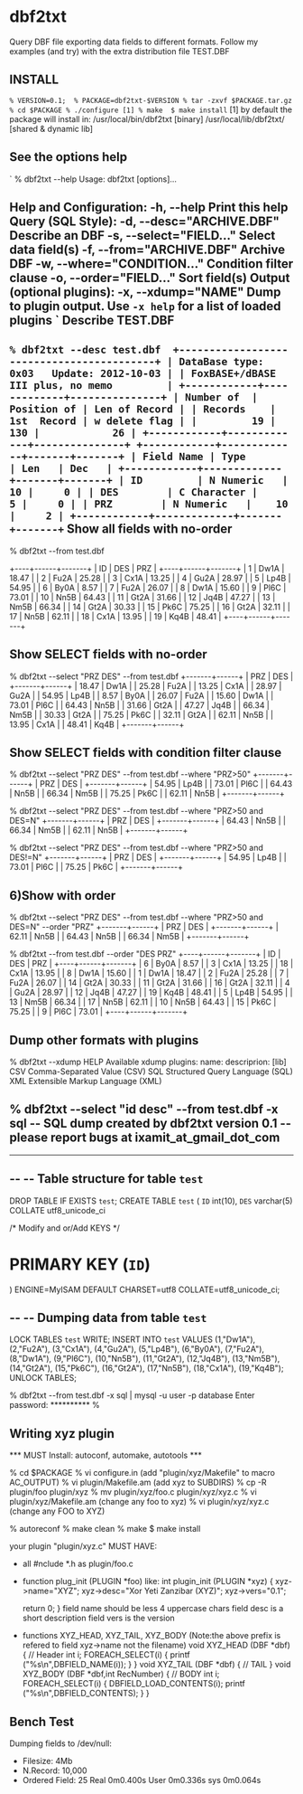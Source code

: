 dbf2txt 
=======
Query DBF file exporting  data fields to different formats.
Follow my examples (and try) with the extra distribution file TEST.DBF 

INSTALL
-------
`
% VERSION=0.1; 
% PACKAGE=dbf2txt-$VERSION
% tar -zxvf $PACKAGE.tar.gz
% cd $PACKAGE
% ./configure [1]
% make 
$ make install
`
[1] by default the package will install in:
/usr/local/bin/dbf2txt [binary]
/usr/local/lib/dbf2txt/ [shared & dynamic lib]

See the options help
--------------------
`
% dbf2txt --help
Usage: dbf2txt [options]... 

 Help and Configuration:
 -h, --help                             Print this help
 Query (SQL Style):
 -d, --desc="ARCHIVE.DBF"               Describe an DBF 
 -s, --select="FIELD..."                Select data field(s)
 -f, --from="ARCHIVE.DBF"               Archive DBF
 -w, --where="CONDITION..."             Condition filter clause
 -o, --order="FIELD..."                 Sort field(s)
 Output (optional plugins):
 -x, --xdump="NAME"                     Dump to plugin output. Use `-x help` for a list of loaded plugins
`
Describe TEST.DBF 
-----------------
`
% dbf2txt --desc test.dbf 
+------------------------------------------+
| DataBase type: 0x03   Update: 2012-10-03 |
| FoxBASE+/dBASE III plus, no memo         |
+------------+-------------+---------------+
| Number of  | Position of | Len of Record |
| Records    | 1st  Record | w delete flag |
|         19 |         130 |            26 |
+------------+-------------+---------------+
+------------+-------------+-------+-------+
| Field Name | Type        | Len   | Dec   |
+------------+-------------+-------+-------+
| ID         | N Numeric   |    10 |     0 |
| DES        | C Character |     5 |     0 |
| PRZ        | N Numeric   |    10 |     2 |
+------------+-------------+-------+-------+
`
Show all fields with no-order
-----------------------------
% dbf2txt --from test.dbf

+----+------+-------+
| ID | DES  | PRZ   |
+----+------+-------+
|  1 | Dw1A | 18.47 |
|  2 | Fu2A | 25.28 |
|  3 | Cx1A | 13.25 |
|  4 | Gu2A | 28.97 |
|  5 | Lp4B | 54.95 |
|  6 | By0A |  8.57 |
|  7 | Fu2A | 26.07 |
|  8 | Dw1A | 15.60 |
|  9 | Pl6C | 73.01 |
| 10 | Nn5B | 64.43 |
| 11 | Gt2A | 31.66 |
| 12 | Jq4B | 47.27 |
| 13 | Nm5B | 66.34 |
| 14 | Gt2A | 30.33 |
| 15 | Pk6C | 75.25 |
| 16 | Gt2A | 32.11 |
| 17 | Nn5B | 62.11 |
| 18 | Cx1A | 13.95 |
| 19 | Kq4B | 48.41 |
+----+------+-------+

Show SELECT fields with no-order
--------------------------------
% dbf2txt --select "PRZ DES" --from test.dbf
+-------+------+
| PRZ   | DES  |
+-------+------+
| 18.47 | Dw1A |
| 25.28 | Fu2A |
| 13.25 | Cx1A |
| 28.97 | Gu2A |
| 54.95 | Lp4B |
|  8.57 | By0A |
| 26.07 | Fu2A |
| 15.60 | Dw1A |
| 73.01 | Pl6C |
| 64.43 | Nn5B |
| 31.66 | Gt2A |
| 47.27 | Jq4B |
| 66.34 | Nm5B |
| 30.33 | Gt2A |
| 75.25 | Pk6C |
| 32.11 | Gt2A |
| 62.11 | Nn5B |
| 13.95 | Cx1A |
| 48.41 | Kq4B |
+-------+------+

Show SELECT fields with condition filter clause
-----------------------------------------------
% dbf2txt --select "PRZ DES" --from test.dbf --where "PRZ>50"
+-------+------+
| PRZ   | DES  |
+-------+------+
| 54.95 | Lp4B |
| 73.01 | Pl6C |
| 64.43 | Nn5B |
| 66.34 | Nm5B |
| 75.25 | Pk6C |
| 62.11 | Nn5B |
+-------+------+

% dbf2txt --select "PRZ DES" --from test.dbf --where "PRZ>50 and DES=N"
+-------+------+
| PRZ   | DES  |
+-------+------+
| 64.43 | Nn5B |
| 66.34 | Nm5B |
| 62.11 | Nn5B |
+-------+------+

% dbf2txt --select "PRZ DES" --from test.dbf --where "PRZ>50 and DES!=N"
+-------+------+
| PRZ   | DES  |
+-------+------+
| 54.95 | Lp4B |
| 73.01 | Pl6C |
| 75.25 | Pk6C |
+-------+------+

6)Show with order
-----------------
% dbf2txt --select "PRZ DES" --from test.dbf --where "PRZ>50 and DES=N" --order "PRZ"
+-------+------+
| PRZ   | DES  |
+-------+------+
| 62.11 | Nn5B |
| 64.43 | Nn5B |
| 66.34 | Nm5B |
+-------+------+

% dbf2txt --from test.dbf --order "DES PRZ"
+----+------+-------+
| ID | DES  | PRZ   |
+----+------+-------+
|  6 | By0A |  8.57 |
|  3 | Cx1A | 13.25 |
| 18 | Cx1A | 13.95 |
|  8 | Dw1A | 15.60 |
|  1 | Dw1A | 18.47 |
|  2 | Fu2A | 25.28 |
|  7 | Fu2A | 26.07 |
| 14 | Gt2A | 30.33 |
| 11 | Gt2A | 31.66 |
| 16 | Gt2A | 32.11 |
|  4 | Gu2A | 28.97 |
| 12 | Jq4B | 47.27 |
| 19 | Kq4B | 48.41 |
|  5 | Lp4B | 54.95 |
| 13 | Nm5B | 66.34 |
| 17 | Nn5B | 62.11 |
| 10 | Nn5B | 64.43 |
| 15 | Pk6C | 75.25 |
|  9 | Pl6C | 73.01 |
+----+------+-------+

Dump other formats with plugins
-------------------------------
% dbf2txt --xdump HELP
Available xdump plugins:
name:   descriprion: [lib]
CSV     Comma-Separated Value (CSV)
SQL     Structured Query Language (SQL)
XML     Extensible Markup Language (XML)

% dbf2txt --select "id desc" --from test.dbf -x sql
-- SQL dump created by dbf2txt version 0.1
-- please report bugs at ixamit_at_gmail_dot_com
--
-- ----------------------------------------------
--
-- Table structure for table `test`
--

DROP TABLE IF EXISTS `test`;
CREATE TABLE `test` (
  `ID` int(10),
  `DES` varchar(5) COLLATE utf8_unicode_ci

  /* Modify and or/Add KEYS */
  # PRIMARY KEY (`ID`)
) ENGINE=MyISAM DEFAULT CHARSET=utf8 COLLATE=utf8_unicode_ci;

--
-- Dumping data from table `test`
--

LOCK TABLES `test` WRITE;
INSERT INTO `test` VALUES 
(1,"Dw1A"),
(2,"Fu2A"),
(3,"Cx1A"),
(4,"Gu2A"),
(5,"Lp4B"),
(6,"By0A"),
(7,"Fu2A"),
(8,"Dw1A"),
(9,"Pl6C"),
(10,"Nn5B"),
(11,"Gt2A"),
(12,"Jq4B"),
(13,"Nm5B"),
(14,"Gt2A"),
(15,"Pk6C"),
(16,"Gt2A"),
(17,"Nn5B"),
(18,"Cx1A"),
(19,"Kq4B");
UNLOCK TABLES;

% dbf2txt --from test.dbf -x sql | mysql -u user -p database
Enter password: **********
%

Writing xyz plugin
------------------
*** MUST Install: autoconf, automake, autotools ***

% cd $PACKAGE
% vi configure.in
  (add "plugin/xyz/Makefile" to macro AC_OUTPUT)
% vi plugin/Makefile.am
  (add xyz to SUBDIRS)
% cp -R plugin/foo plugin/xyz
% mv plugin/xyz/foo.c plugin/xyz/xyz.c 
% vi plugin/xyz/Makefile.am
  (change any foo to xyz)
% vi plugin/xyz/xyz.c 
  (change any FOO to XYZ)

% autoreconf
% make clean
% make 
$ make install

your plugin "plugin/xyz.c" MUST HAVE:
* all #nclude *.h as plugin/foo.c
* function plug_init (PLUGIN *foo) like:
  int plugin_init (PLUGIN *xyz)
  { 
    xyz->name="XYZ";
    xyz->desc="Xor Yeti Zanzibar (XYZ)";
    xyz->vers="0.1";

    return 0;
  }
  field name should be less 4 uppercase chars 
  field desc is a short description
  field vers is the version 
* functions XYZ_HEAD, XYZ_TAIL, XYZ_BODY 
  (Note:the above prefix is refered to field xyz->name not the filename)
  void XYZ_HEAD (DBF *dbf) 
  {
     // Header
	 int i;
     FOREACH_SELECT(i)
     {
        printf ("%s\n",DBFIELD_NAME(i));
     }
  }
  void XYZ_TAIL (DBF *dbf) 
  {
     // TAIL
  }
  void XYZ_BODY (DBF *dbf,int RecNumber)
  {
     // BODY
     int i;
     FOREACH_SELECT(i)
     {
        DBFIELD_LOAD_CONTENTS(i);
        printf ("%s\n",DBFIELD_CONTENTS);
     }
  }

Bench Test
----------
Dumping fields to /dev/null: 
* Filesize: 4Mb 
* N.Record: 10,000
* Ordered Field: 25
Real  0m0.400s
User  0m0.336s
sys   0m0.064s


